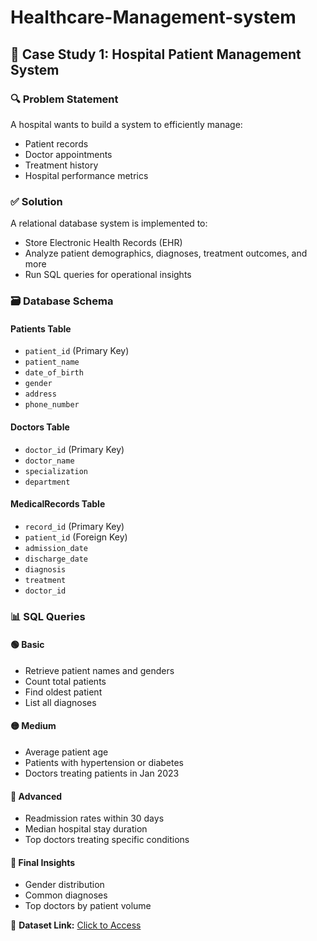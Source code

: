 # Healthcare-Management-system
## 📁 Case Study 1: Hospital Patient Management System

### 🔍 Problem Statement
A hospital wants to build a system to efficiently manage:
- Patient records
- Doctor appointments
- Treatment history
- Hospital performance metrics

### ✅ Solution
A relational database system is implemented to:
- Store Electronic Health Records (EHR)
- Analyze patient demographics, diagnoses, treatment outcomes, and more
- Run SQL queries for operational insights

### 🗃️ Database Schema

#### Patients Table
- `patient_id` (Primary Key)
- `patient_name`
- `date_of_birth`
- `gender`
- `address`
- `phone_number`

#### Doctors Table
- `doctor_id` (Primary Key)
- `doctor_name`
- `specialization`
- `department`

#### MedicalRecords Table
- `record_id` (Primary Key)
- `patient_id` (Foreign Key)
- `admission_date`
- `discharge_date`
- `diagnosis`
- `treatment`
- `doctor_id`

### 📊 SQL Queries

#### 🟢 Basic
- Retrieve patient names and genders
- Count total patients
- Find oldest patient
- List all diagnoses

#### 🟡 Medium
- Average patient age
- Patients with hypertension or diabetes
- Doctors treating patients in Jan 2023

#### 🔴 Advanced
- Readmission rates within 30 days
- Median hospital stay duration
- Top doctors treating specific conditions

#### 📌 Final Insights
- Gender distribution
- Common diagnoses
- Top doctors by patient volume

📁 **Dataset Link:** [Click to Access](https://drive.google.com/drive/folders/1roRp4cadioql1mDqZvzUVyy-YTvnADxy?usp=sharing)
